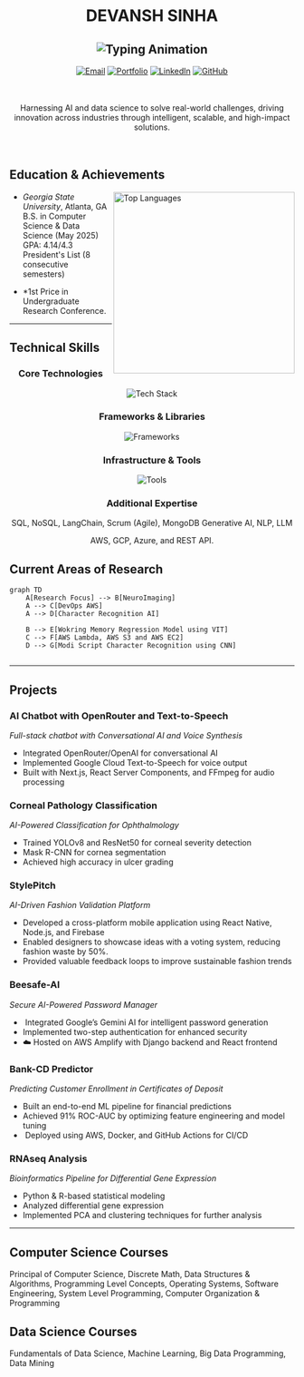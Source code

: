 <div align="center">
  
# DEVANSH SINHA
![Typing Animation](https://readme-typing-svg.demolab.com?font=Fira+Code&weight=600&size=28&duration=4000&pause=1000&color=6AD3F7&center=true&vCenter=true&width=500&lines=AI+%26+ML+Engineer;Software+Engineer;Data+Scientist;)
---
[![Email](https://img.shields.io/badge/Email-devanshmsinha@gmail.com-EA4335?style=flat-square)](mailto:devanshmsinha@gmail.com)
[![Portfolio](https://img.shields.io/badge/Portfolio-devanshsinha-0A66C2?style=flat-square)](https://devanshsinha.com/)
[![LinkedIn](https://img.shields.io/badge/LinkedIn-devanshmohansinha-0A66C2?style=flat-square&logo=linkedin)](https://www.linkedin.com/in/devanshmohansinha/)
[![GitHub](https://img.shields.io/badge/GitHub-dsinha12345-181717?style=flat-square&logo=github)](https://github.com/dsinha12345)
 
</div>
</br></br>
 
<div align="center">
Harnessing AI and data science to solve real-world challenges, driving innovation across industries through intelligent, scalable, and high-impact solutions. 
</div>
</br></br>
 
##  Education & Achievements
 
<img align="right" src="https://github-readme-stats.vercel.app/api/top-langs/?username=dsinha12345&layout=compact&theme=react&hide_border=true" width="320" alt="Top Languages">
 
- *Georgia State University*, Atlanta, GA  
   B.S. in Computer Science & Data Science (May 2025)  
   GPA: 4.14/4.3  
   President's List (8 consecutive semesters)
  
- *1st Price in Undergraduate Research Conference.

  
---
 
##  Technical Skills
 
<div align="center">
 
### Core Technologies
![Tech Stack](https://skillicons.dev/icons?i=python,html,css,js,django,react,nodejs,flask,cpp&theme=dark)

### Frameworks & Libraries
![Frameworks](https://skillicons.dev/icons?i=tensorflow,pytorch,sklearn,jquery,nextjs&theme=dark)
 
### Infrastructure & Tools
![Tools](https://skillicons.dev/icons?i=aws,gcp,azure,git,docker,mongodb,postgres,kubernetes&theme=dark)
 
### Additional Expertise
 
SQL, NoSQL, LangChain, Scrum (Agile), MongoDB
Generative AI, NLP, LLM

AWS, GCP, Azure, and REST API.

 
</div>

##  Current Areas of Research
```mermaid  
graph TD  
    A[Research Focus] --> B[NeuroImaging]  
    A --> C[DevOps AWS]  
    A --> D[Character Recognition AI]  

    B --> E[Wokring Memory Regression Model using VIT]  
    C --> F[AWS Lambda, AWS S3 and AWS EC2]   
    D --> G[Modi Script Character Recognition using CNN]  


```

 
---
 
## Projects
 
### AI Chatbot with OpenRouter and Text-to-Speech
*Full-stack chatbot with Conversational AI and Voice Synthesis*
- Integrated OpenRouter/OpenAI for conversational AI
- Implemented Google Cloud Text-to-Speech for voice output
- Built with Next.js, React Server Components, and FFmpeg for audio processing

###  Corneal Pathology Classification  
*AI-Powered Classification for Ophthalmology*  
-  Trained YOLOv8 and ResNet50 for corneal severity detection  
-  Mask R-CNN for cornea segmentation  
-  Achieved high accuracy in ulcer grading  

###  StylePitch  
*AI-Driven Fashion Validation Platform*  
-  Developed a cross-platform mobile application using React Native, Node.js, and Firebase  
-  Enabled designers to showcase ideas with a voting system, reducing fashion waste by 50%.
-  Provided valuable feedback loops to improve sustainable fashion trends  

###  Beesafe-AI  
*Secure AI-Powered Password Manager*  
- ️ Integrated Google’s Gemini AI for intelligent password generation  
-  Implemented two-step authentication for enhanced security  
- ☁️ Hosted on AWS Amplify with Django backend and React frontend  

###  Bank-CD Predictor  
*Predicting Customer Enrollment in Certificates of Deposit*  
-  Built an end-to-end ML pipeline for financial predictions  
-  Achieved 91% ROC-AUC by optimizing feature engineering and model tuning 
- ️ Deployed using AWS, Docker, and GitHub Actions for CI/CD
  
###  RNAseq Analysis  
*Bioinformatics Pipeline for Differential Gene Expression*  
-  Python & R-based statistical modeling  
-  Analyzed differential gene expression  
-  Implemented PCA and clustering techniques for further analysis
---
 
##  Computer Science Courses
Principal of Computer Science, Discrete Math, Data Structures & Algorithms, Programming Level Concepts, Operating Systems, Software Engineering, System Level Programming, Computer Organization & Programming

##  Data Science Courses
Fundamentals of Data Science, Machine Learning, Big Data Programming, Data Mining
